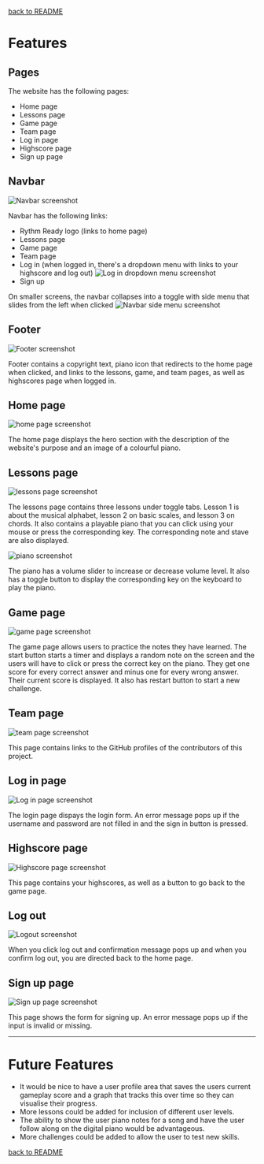 [back to README](./README.md)
# Features

## Pages

The website has the following pages:
- Home page
- Lessons page
- Game page
- Team page
- Log in page
- Highscore page
- Sign up page

## Navbar
![Navbar screenshot](./readme-images/navbar.png)

Navbar has the following links:
- Rythm Ready logo (links to home page)
- Lessons page
- Game page
- Team page
- Log in (when logged in, there's a dropdown menu with links to your highscore and log out)
![Log in dropdown menu screenshot](./readme-images/login-dropdown-menu.png)
- Sign up

On smaller screens, the navbar collapses into a toggle with side menu that slides from the left when clicked
![Navbar side menu screenshot](./readme-images/navbar-side-menu.png)

## Footer
![Footer screenshot](./readme-images/footer.png)

Footer contains a copyright text, piano icon that redirects to the home page when clicked, and links to the lessons, game, and team pages, as well as highscores page when logged in.

## Home page
![home page screenshot](./readme-images/homepage-screenshot.png)

The home page displays the hero section with the description of the website's purpose and an image of a colourful piano.

## Lessons page
![lessons page screenshot](./readme-images/lessons-page.png)

The lessons page contains three lessons under toggle tabs. Lesson 1 is about the musical alphabet, lesson 2 on basic scales, and lesson 3 on chords. It also contains a playable piano that you can click using your mouse or press the corresponding key. The corresponding note and stave are also displayed.

![piano screenshot](./readme-images/piano-screenshot.png)

The piano has a volume slider to increase or decrease volume level. It also has a toggle button to display the corresponding key on the keyboard to play the piano.

## Game page
![game page screenshot](./readme-images/game-screenshot.png)

The game page allows users to practice the notes they have learned. The start button starts a timer and displays a random note on the screen and the users will have to click or press the correct key on the piano. They get one score for every correct answer and minus one for every wrong answer. Their current score is displayed. It also has restart button to start a new challenge.

## Team page
![team page screenshot](./readme-images/team-screenshot.png)

This page contains links to the GitHub profiles of the contributors of this project.

## Log in page
![Log in page screenshot](./readme-images/login-screenshot.png)

The login page dispays the login form. An error message pops up if the username and password are not filled in and the sign in button is pressed. 

## Highscore page
![Highscore page screenshot](./readme-images/highscore-screenshot.png)

This page contains your highscores, as well as a button to go back to the game page.

## Log out
![Logout screenshot](./readme-images/logout-screenshot.png)

When you click log out and confirmation message pops up and when you confirm log out, you are directed back to the home page.

## Sign up page
![Sign up page screenshot](./readme-images/signup-screenshot.png)

This page shows the form for signing up. An error message pops up if the input is invalid or missing.

---

# Future Features 

* It would be nice to have a user profile area that saves the users current gameplay score  and a graph that tracks this over time so they can visualise their progress. 
* More lessons could be added for inclusion of different user levels. 
* The ability to show the user piano notes for a song and have the user follow along on the digital piano would be advantageous. 
* More challenges could be added to allow the user to test new skills.

[back to README](./README.md)
